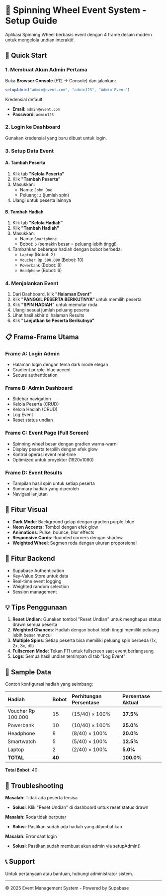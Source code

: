 # 🎡 Spinning Wheel Event System - Setup Guide

Aplikasi Spinning Wheel berbasis event dengan 4 frame desain modern untuk mengelola undian interaktif.

## 🚀 Quick Start

### 1. Membuat Akun Admin Pertama

Buka **Browser Console** (F12 → Console) dan jalankan:

```javascript
setupAdmin("admin@event.com", "admin123", "Admin Event")
```

Kredensial default:
- **Email**: `admin@event.com`
- **Password**: `admin123`

### 2. Login ke Dashboard

Gunakan kredensial yang baru dibuat untuk login.

### 3. Setup Data Event

#### A. Tambah Peserta
1. Klik tab **"Kelola Peserta"**
2. Klik **"Tambah Peserta"**
3. Masukkan:
   - Nama: `John Doe`
   - Peluang: `3` (jumlah spin)
4. Ulangi untuk peserta lainnya

#### B. Tambah Hadiah
1. Klik tab **"Kelola Hadiah"**
2. Klik **"Tambah Hadiah"**
3. Masukkan:
   - Nama: `Smartphone`
   - Bobot: `5` (semakin besar = peluang lebih tinggi)
4. Tambahkan beberapa hadiah dengan bobot berbeda:
   - `Laptop` (Bobot: 2)
   - `Voucher Rp 500.000` (Bobot: 10)
   - `Powerbank` (Bobot: 8)
   - `Headphone` (Bobot: 6)

### 4. Menjalankan Event

1. Dari Dashboard, klik **"Halaman Event"**
2. Klik **"PANGGIL PESERTA BERIKUTNYA"** untuk memilih peserta
3. Klik **"SPIN HADIAH"** untuk memutar roda
4. Ulangi sesuai jumlah peluang peserta
5. Lihat hasil akhir di halaman Results
6. Klik **"Lanjutkan ke Peserta Berikutnya"**

## 📋 Frame-Frame Utama

### Frame A: Login Admin
- Halaman login dengan tema dark mode elegan
- Gradient purple-blue accent
- Secure authentication

### Frame B: Admin Dashboard
- Sidebar navigation
- Kelola Peserta (CRUD)
- Kelola Hadiah (CRUD)
- Log Event
- Reset status undian

### Frame C: Event Page (Full Screen)
- Spinning wheel besar dengan gradien warna-warni
- Display peserta terpilih dengan efek glow
- Kontrol operasi event real-time
- Optimized untuk proyektor (1920x1080)

### Frame D: Event Results
- Tampilan hasil spin untuk setiap peserta
- Summary hadiah yang diperoleh
- Navigasi lanjutan

## 🎨 Fitur Visual

- **Dark Mode**: Background gelap dengan gradien purple-blue
- **Neon Accents**: Tombol dengan efek glow
- **Animations**: Pulse, bounce, blur effects
- **Responsive Cards**: Rounded corners dengan shadow
- **Weighted Wheel**: Segmen roda dengan ukuran proporsional

## 🔐 Fitur Backend

- Supabase Authentication
- Key-Value Store untuk data
- Real-time event logging
- Weighted random selection
- Session management

## 💡 Tips Penggunaan

1. **Reset Undian**: Gunakan tombol "Reset Undian" untuk menghapus status drawn semua peserta
2. **Weighted Chances**: Hadiah dengan bobot lebih tinggi memiliki peluang lebih besar muncul
3. **Multiple Spins**: Setiap peserta bisa memiliki peluang spin berbeda (1x, 2x, 3x, dll)
4. **Fullscreen Mode**: Tekan F11 untuk fullscreen saat event berlangsung
5. **Logs**: Semua hasil undian tersimpan di tab "Log Event"

## 🎯 Sample Data

Contoh konfigurasi hadiah yang seimbang:

| Hadiah | Bobot | Perhitungan Persentase | Persentase Aktual |
| :--- | :--- | :--- | :--- |
| Voucher Rp 100.000 | 15 | $(15 / 40) \times 100\%$ | **37.5%** |
| Powerbank | 10 | $(10 / 40) \times 100\%$ | **25.0%** |
| Headphone | 8 | $(8 / 40) \times 100\%$ | **20.0%** |
| Smartwatch | 5 | $(5 / 40) \times 100\%$ | **12.5%** |
| Laptop | 2 | $(2 / 40) \times 100\%$ | **5.0%** |
| **TOTAL** | **40** | | **100.0%** |

**Total Bobot**: 40

## 🚨 Troubleshooting

**Masalah**: Tidak ada peserta tersisa
- **Solusi**: Klik "Reset Undian" di dashboard untuk reset status drawn

**Masalah**: Roda tidak berputar
- **Solusi**: Pastikan sudah ada hadiah yang ditambahkan

**Masalah**: Error saat login
- **Solusi**: Pastikan sudah membuat akun admin via setupAdmin()

## 📞 Support

Untuk pertanyaan atau bantuan, hubungi administrator sistem.

---

© 2025 Event Management System - Powered by Supabase
